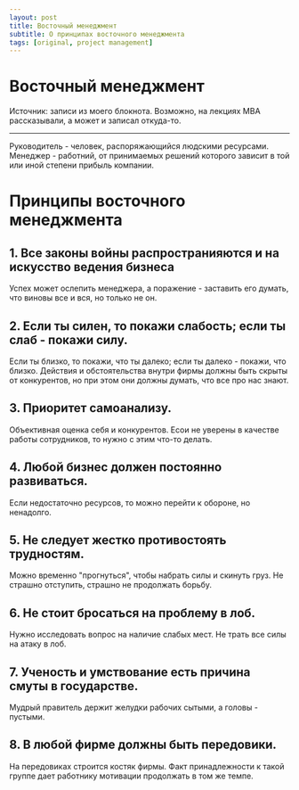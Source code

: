 ```yaml
---
layout: post
title: Восточный менеджмент
subtitle: О принципах восточного менеджмента
tags: [original, project management]
---
```


# Восточный менеджмент

Источник: записи из моего блокнота. Возможно, на лекциях MBA рассказывали, а может и записал откуда-то.

---

Руководитель - человек, распоряжающийся людскими ресурсами. Менеджер - работний, от принимаемых решений которого зависит в той или иной степени прибыль компании.

# Принципы восточного менеджмента

## 1. Все законы войны распространияются и на искусство ведения бизнеса
Успех может ослепить менеджера, а поражение - заставить его думать, что виновы все и вся, но только не он.

## 2. Если ты силен, то покажи слабость; если ты слаб - покажи силу.
Если ты близко, то покажи, что ты далеко; если ты далеко - покажи, что близко. Действия и обстоятельства внутри фирмы должны быть скрыты от конкурентов, но при этом они должны думать, что все про нас знают.

## 3. Приоритет самоанализу.
Объективная оценка себя и конкурентов. Есои не уверены в качестве работы сотрудников, то нужно с этим что-то делать.

## 4. Любой бизнес должен постоянно развиваться.
Если недостаточно ресурсов, то можно перейти к обороне, но ненадолго.

## 5. Не следует жестко противостоять трудностям.
Можно временно "прогнуться", чтобы набрать силы и скинуть груз. Не страшно отступить, страшно не продолжать борьбу.

## 6. Не стоит бросаться на проблему в лоб.
Нужно исследовать вопрос на наличие слабых мест. Не трать все силы на атаку в лоб.

## 7. Ученость и умствование есть причина смуты в государстве.
Мудрый правитель держит желудки рабочих сытыми, а головы - пустыми.

## 8. В любой фирме должны быть передовики.
На передовиках строится костяк фирмы. Факт принадлежности к такой группе дает работнику мотивации продолжать в том же темпе.